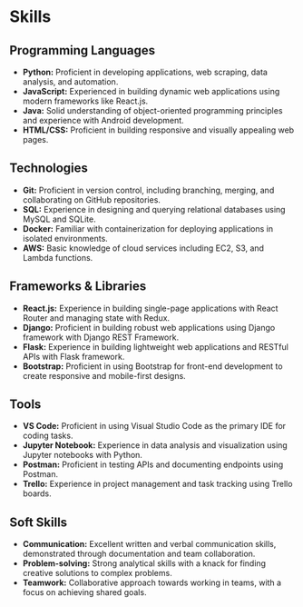 # Skills

## Programming Languages
- **Python:** Proficient in developing applications, web scraping, data analysis, and automation.
- **JavaScript:** Experienced in building dynamic web applications using modern frameworks like React.js.
- **Java:** Solid understanding of object-oriented programming principles and experience with Android development.
- **HTML/CSS:** Proficient in building responsive and visually appealing web pages.

## Technologies
- **Git:** Proficient in version control, including branching, merging, and collaborating on GitHub repositories.
- **SQL:** Experience in designing and querying relational databases using MySQL and SQLite.
- **Docker:** Familiar with containerization for deploying applications in isolated environments.
- **AWS:** Basic knowledge of cloud services including EC2, S3, and Lambda functions.

## Frameworks & Libraries
- **React.js:** Experience in building single-page applications with React Router and managing state with Redux.
- **Django:** Proficient in building robust web applications using Django framework with Django REST Framework.
- **Flask:** Experience in building lightweight web applications and RESTful APIs with Flask framework.
- **Bootstrap:** Proficient in using Bootstrap for front-end development to create responsive and mobile-first designs.

## Tools
- **VS Code:** Proficient in using Visual Studio Code as the primary IDE for coding tasks.
- **Jupyter Notebook:** Experience in data analysis and visualization using Jupyter notebooks with Python.
- **Postman:** Proficient in testing APIs and documenting endpoints using Postman.
- **Trello:** Experience in project management and task tracking using Trello boards.

## Soft Skills
- **Communication:** Excellent written and verbal communication skills, demonstrated through documentation and team collaboration.
- **Problem-solving:** Strong analytical skills with a knack for finding creative solutions to complex problems.
- **Teamwork:** Collaborative approach towards working in teams, with a focus on achieving shared goals.
